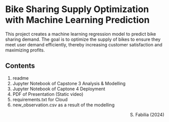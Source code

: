# Bike Sharing Supply Optimization with Machine Learning Prediction
This project creates a machine learning regression model to predict bike sharing demand. The goal is to optimize the supply of bikes to ensure they meet user demand efficiently, thereby increasing customer satisfaction and maximizing profits.

## Contents
1. readme
2. Jupyter Notebook of Capstone 3 Analysis & Modelling
3. Jupyter Notebook of Captone 4 Deployment
4. PDF of Presentation (Static video)
5. requirements.txt for Cloud
6. new_observation.csv as a result of the modelling
   
<p align="right">S. Fabilia (2024)</p>
